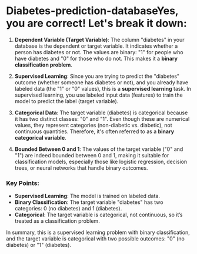 # Diabetes-prediction-databaseYes, you are correct! Let's break it down:

1. **Dependent Variable (Target Variable)**: The column "diabetes" in your database is the dependent or target variable. It indicates whether a person has diabetes or not. The values are binary: "1" for people who have diabetes and "0" for those who do not. This makes it a **binary classification problem**.

2. **Supervised Learning**: Since you are trying to predict the "diabetes" outcome (whether someone has diabetes or not), and you already have labeled data (the "1" or "0" values), this is a **supervised learning** task. In supervised learning, you use labeled input data (features) to train the model to predict the label (target variable).

3. **Categorical Data**: The target variable (diabetes) is categorical because it has two distinct classes: "0" and "1". Even though these are numerical values, they represent categories (non-diabetic vs. diabetic), not continuous quantities. Therefore, it's often referred to as a **binary categorical variable**.

4. **Bounded Between 0 and 1**: The values of the target variable ("0" and "1") are indeed bounded between 0 and 1, making it suitable for classification models, especially those like logistic regression, decision trees, or neural networks that handle binary outcomes.

### Key Points:
- **Supervised Learning**: The model is trained on labeled data.
- **Binary Classification**: The target variable "diabetes" has two categories: 0 (no diabetes) and 1 (diabetes).
- **Categorical**: The target variable is categorical, not continuous, so it’s treated as a classification problem.

In summary, this is a supervised learning problem with binary classification, and the target variable is categorical with two possible outcomes: "0" (no diabetes) or "1" (diabetes).
